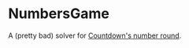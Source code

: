 # NumbersGame
A (pretty bad) solver for [Countdown's number round](https://en.wikipedia.org/wiki/Countdown_(game_show)#Numbers_round).
